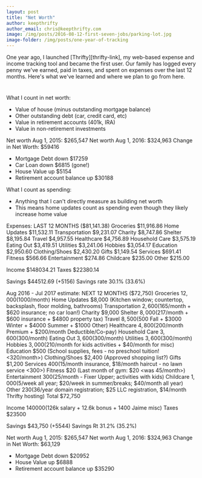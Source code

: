 ```yaml
---
layout: post
title: "Net Worth"
author: keepthrifty
author_email: chris@keepthrifty.com
image: /img/posts/2016-08-12-first-seven-jobs/parking-lot.jpg
image-folder: /img/posts/one-year-of-tracking
---
```


One year ago, I launched [Thrifty][thrifty-link], my web-based expense and income tracking tool and became the first user. Our family has logged every penny we've earned, paid in taxes, and spent on expenses over the last 12 months. Here's what we've learned and where we plan to go from here.

#

What I count in net worth:
- Value of house (minus outstanding mortgage balance)
- Other outstanding debt (car, credit card, etc)
- Value in retirement accounts (401k, IRA)
- Value in non-retirement investments

Net worth Aug 1, 2015: $265,547
Net worth Aug 1, 2016: $324,963
Change in Net Worth: $59416
  - Mortgage Debt               down  $17259
  - Car Loan                    down  $6815 (gone!)
  - House Value                 up    $5154
  - Retirement account balance  up    $30188

What I count as spending:
  - Anything that I can't directly measure as building net worth
  - This means home updates count as spending even though they likely increase home value

Expenses:
LAST 12 MONTHS ($81,141.38)
Groceries       $11,916.86
Home Updates    $11,532.11
Transportation  $9,231.07
Charity         $8,747.86
Shelter         $8,195.84
Travel          $4,957.55
Healthcare      $4,756.89
Household Care  $3,575.19
Eating Out      $3,419.51
Utilities       $3,241.06
Hobbies         $3,054.17
Education       $2,950.60
Clothing/Shoes  $2,430.20
Gifts           $1,149.54
Services        $691.41
Fitness         $566.66
Entertainment   $274.86
Childcare       $235.00
Other           $215.00

Income          $148034.21
Taxes           $22380.14

Savings         $44512.69 (+5156)
Savings rate    30.1% (33.6%)

Aug 2016 - Jul 2017 estimate:
NEXT 12 MONTHS ($72,750)
Groceries       $12,000     ($1000/month)
Home Updates    $8,000      (Kitchen window; countertop, backsplash, floor molding, bathrooms)
Transportation  $2,600      ($165/month + $620 insurance; no car loan!)
Charity         $9,000
Shelter         $8,000      ($217/month + $600 insurance + $4800 property tax)
Travel          $8,500      ($500 Fall + $3000 Winter + $4000 Summer + $1000 Other)
Healthcare      $4,800      ($200/month Premium + $200/month Deductible/Co-pay)
Household Care  $3,600      ($300/month)
Eating Out      $3,600      ($300/month)
Utilities       $3,600      ($300/month)
Hobbies         $3,000      ($210/month for kids activities + $40/month for misc)
Education       $500        (School supplies, fees - no preschool tuition! <320/month>)
Clothing/Shoes  $2,400      (Approved shopping list?)
Gifts           $1,200
Services        $400        ($15/month insurance, $18/month haircut - no lawn service <300>)
Fitness         $20         (Last month of gym: $20 <was 45/month>)
Entertainment   $300        ($25/month - Fixer Upper; activities with kids)
Childcare       $1,000      ($5/week all year; $20/week in summer/breaks; $40/month all year)
Other           $230        ($36/year domain registration; $25 LLC registration, $14/month Thrifty hosting)
Total           $72,750

Income          $140000     ($126k salary + 12.6k bonus + 1400 Jaime misc)
Taxes           $23500

Savings         $43,750 (+5544)
Savings Rt      31.2% (35.2%)

Net worth Aug 1, 2015: $265,547
Net worth Aug 1, 2016: $324,963
Change in Net Worth: $63,129
  - Mortgage Debt               down  $20952
  - House Value                 up    $6888
  - Retirement account balance  up    $35290
